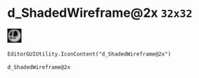 # d_ShadedWireframe@2x `32x32`
<img src="/img/d_ShadedWireframe.png" width=32 height=32>

``` CSharp
EditorGUIUtility.IconContent("d_ShadedWireframe@2x")
```
```
d_ShadedWireframe@2x
```

